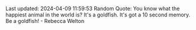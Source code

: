 Last updated: 2024-04-09 11:59:53
Random Quote: You know what the happiest animal in the world is? It's a goldfish. It's got a 10 second memory. Be a goldfish! - Rebecca Welton
